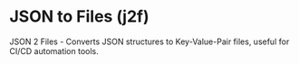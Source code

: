 # JSON to Files (j2f)

JSON 2 Files - Converts JSON structures to Key-Value-Pair files, useful for CI/CD automation tools.
